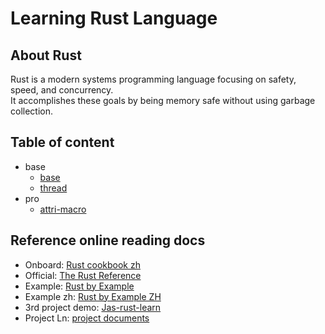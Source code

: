 # Learning Rust Language

## About Rust

Rust is a modern systems programming language focusing on safety, speed, and concurrency.    
It accomplishes these goals by being memory safe without using garbage collection.

## Table of content

- base
  - [base](./lang/src/base.rs)
  - [thread](./lang/src/thread.rs)
- pro
  - [attri-macro](./pro/attri-hello-call/)


## Reference online reading docs

- Onboard: [Rust cookbook zh](https://llever.com/rust-cookbook-zh/intro.zh.html)
- Official: [The Rust Reference](https://rustwiki.org/en/reference/introduction.html)
- Example: [Rust by Example](https://doc.rust-lang.org/stable/rust-by-example/)
- Example zh: [Rust by Example ZH](https://rustwiki.org/zh-CN/rust-by-example/index.html)
- 3rd project demo: [Jas-rust-learn](https://github.com/JasonkayZK/rust-learn)
- Project Ln: [project documents](./doc/)
